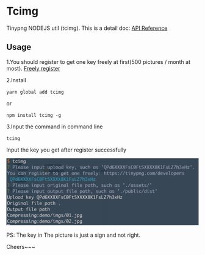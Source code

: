# Tcimg

Tinypng NODEJS util (tcimg). This is a detail doc:
[API Reference](https://tinypng.com/developers/reference/nodejs)

## Usage

1.You should register to get one key freely at first(500 pictures / month at most).
[Freely register](https://tinypng.com/developers)

2.Install

  ```<shell>
  yarn global add tcimg
  ```

  or

  ```<shell>
  npm install tcimg -g
  ```

3.Input the command in command line

```<shell>
tcimg
```

Input the key you get after register successfully

![usage](https://raw.githubusercontent.com/YosefYuan/img_bed/master/cimg/usage.jpg)

PS: The key in The picture is just a sign and not right.

Cheers~~~

